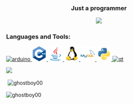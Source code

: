 <h3 align="center">Just a programmer</h3>

<p align="left">
</p>


<p align="center"><img src="https://images-ext-2.discordapp.net/external/pJPuTBBT6sNb9GoLDaKuLIKFDGgEbdf8c7yZMu4mYyE/https/i.ibb.co/M2HR4VV/darkman.gif"></p>
<h3 align="left">Languages and Tools:</h3>
<p align="left"> <a href="https://www.arduino.cc/" target="_blank" rel="noreferrer"> <img src="https://cdn.worldvectorlogo.com/logos/arduino-1.svg" alt="arduino" width="40" height="40"/> </a> <a href="https://www.w3schools.com/cpp/" target="_blank" rel="noreferrer"> <img src="https://raw.githubusercontent.com/devicons/devicon/master/icons/cplusplus/cplusplus-original.svg" alt="cplusplus" width="40" height="40"/> </a> <a href="https://www.java.com" target="_blank" rel="noreferrer"> <img src="https://raw.githubusercontent.com/devicons/devicon/master/icons/java/java-original.svg" alt="java" width="40" height="40"/> </a> <a href="https://www.linux.org/" target="_blank" rel="noreferrer"> <img src="https://raw.githubusercontent.com/devicons/devicon/master/icons/linux/linux-original.svg" alt="linux" width="40" height="40"/> </a> <a href="https://www.mysql.com/" target="_blank" rel="noreferrer"> <img src="https://raw.githubusercontent.com/devicons/devicon/master/icons/mysql/mysql-original-wordmark.svg" alt="mysql" width="40" height="40"/> </a> <a href="https://www.python.org" target="_blank" rel="noreferrer"> <img src="https://raw.githubusercontent.com/devicons/devicon/master/icons/python/python-original.svg" alt="python" width="40" height="40"/> </a> <a href="https://www.qt.io/" target="_blank" rel="noreferrer"> <img src="https://upload.wikimedia.org/wikipedia/commons/0/0b/Qt_logo_2016.svg" alt="qt" width="40" height="40"/> </a> </p>
<a href="" ><img src="https://lanyard.cnrad.dev/api/652598843313094656"></a>

<p>&nbsp;<img align="center" src="https://github-readme-stats.vercel.app/api?username=ghostboy00&show_icons=true&locale=en&show_icons=true&theme=radical" alt="ghostboy00" /></p>

<p><img align="center" src="https://github-readme-streak-stats.herokuapp.com/?user=ghostboy00&show_icons=true&theme=radical" alt="ghostboy00" /></p>

